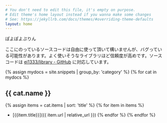 ```yaml
---
# You don't need to edit this file, it's empty on purpose.
# Edit theme's home layout instead if you wanna make some changes
# See: https://jekyllrb.com/docs/themes/#overriding-theme-defaults
layout: home
---
```

<style>
ul li p {
  margin-bottom: 0.25em;
}
</style>

ぽよぽよぷりん

ここにのっているソースコードは自由に使って頂いて構いませんが、バグっている可能性があります。よく使いそうなライブラリほど信頼度が高めです。ソースコードは [ei1333/library - GitHub](https://github.com/ei1333/library) に対応しています。

{% assign mydocs = site.snippets | group_by: 'category' %}
{% for cat in mydocs %}
## {{ cat.name }}
  {% assign items = cat.items | sort: 'title' %}
  {% for item in items %}
* [{{item.title}}]({{ item.url | relative_url }})
  {% endfor %}
{% endfor %}


